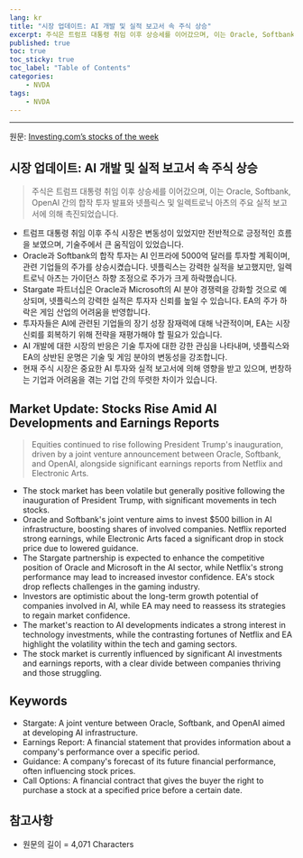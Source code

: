 ```yaml
---
lang: kr
title: "시장 업데이트: AI 개발 및 실적 보고서 속 주식 상승"
excerpt: 주식은 트럼프 대통령 취임 이후 상승세를 이어갔으며, 이는 Oracle, Softbank, OpenAI 간의 합작 투자 발표와 넷플릭스 및 일렉트로닉 아츠의 주요 실적 보고서에 의해 촉진되었습니다.
published: true
toc: true
toc_sticky: true
toc_label: "Table of Contents"
categories:
    - NVDA
tags:
    - NVDA
---
```


---

  원문: [Investing.com’s stocks of the week](https://www.investing.com/news/stock-market-news/investingcoms-stocks-of-the-week-3830345)

## 시장 업데이트: AI 개발 및 실적 보고서 속 주식 상승

> 주식은 트럼프 대통령 취임 이후 상승세를 이어갔으며, 이는 Oracle, Softbank, OpenAI 간의 합작 투자 발표와 넷플릭스 및 일렉트로닉 아츠의 주요 실적 보고서에 의해 촉진되었습니다.


- 트럼프 대통령 취임 이후 주식 시장은 변동성이 있었지만 전반적으로 긍정적인 흐름을 보였으며, 기술주에서 큰 움직임이 있었습니다.
- Oracle과 Softbank의 합작 투자는 AI 인프라에 5000억 달러를 투자할 계획이며, 관련 기업들의 주가를 상승시켰습니다. 넷플릭스는 강력한 실적을 보고했지만, 일렉트로닉 아츠는 가이던스 하향 조정으로 주가가 크게 하락했습니다.
- Stargate 파트너십은 Oracle과 Microsoft의 AI 분야 경쟁력을 강화할 것으로 예상되며, 넷플릭스의 강력한 실적은 투자자 신뢰를 높일 수 있습니다. EA의 주가 하락은 게임 산업의 어려움을 반영합니다.
- 투자자들은 AI에 관련된 기업들의 장기 성장 잠재력에 대해 낙관적이며, EA는 시장 신뢰를 회복하기 위해 전략을 재평가해야 할 필요가 있습니다.
- AI 개발에 대한 시장의 반응은 기술 투자에 대한 강한 관심을 나타내며, 넷플릭스와 EA의 상반된 운명은 기술 및 게임 분야의 변동성을 강조합니다.
- 현재 주식 시장은 중요한 AI 투자와 실적 보고서에 의해 영향을 받고 있으며, 번창하는 기업과 어려움을 겪는 기업 간의 뚜렷한 차이가 있습니다.

## Market Update: Stocks Rise Amid AI Developments and Earnings Reports

> Equities continued to rise following President Trump's inauguration, driven by a joint venture announcement between Oracle, Softbank, and OpenAI, alongside significant earnings reports from Netflix and Electronic Arts.


- The stock market has been volatile but generally positive following the inauguration of President Trump, with significant movements in tech stocks.
- Oracle and Softbank's joint venture aims to invest $500 billion in AI infrastructure, boosting shares of involved companies. Netflix reported strong earnings, while Electronic Arts faced a significant drop in stock price due to lowered guidance.
- The Stargate partnership is expected to enhance the competitive position of Oracle and Microsoft in the AI sector, while Netflix's strong performance may lead to increased investor confidence. EA's stock drop reflects challenges in the gaming industry.
- Investors are optimistic about the long-term growth potential of companies involved in AI, while EA may need to reassess its strategies to regain market confidence.
- The market's reaction to AI developments indicates a strong interest in technology investments, while the contrasting fortunes of Netflix and EA highlight the volatility within the tech and gaming sectors.
- The stock market is currently influenced by significant AI investments and earnings reports, with a clear divide between companies thriving and those struggling.

## Keywords

- Stargate: A joint venture between Oracle, Softbank, and OpenAI aimed at developing AI infrastructure.
- Earnings Report: A financial statement that provides information about a company's performance over a specific period.
- Guidance: A company's forecast of its future financial performance, often influencing stock prices.
- Call Options: A financial contract that gives the buyer the right to purchase a stock at a specified price before a certain date.

## 참고사항

- 원문의 길이 = 4,071 Characters

